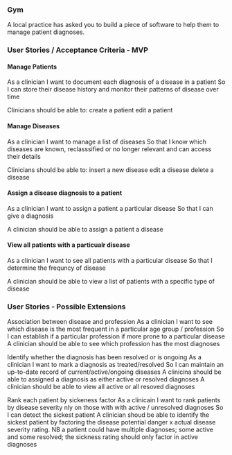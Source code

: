 ### Gym

A local practice has asked you to build a piece of software to help them to manage patient diagnoses.


### User Stories / Acceptance Criteria - MVP

#### Manage Patients

As a clinician 
I want to document each diagnosis of a disease in a patient
So I can store their disease history and monitor their patterns of disease over time

Clinicians should be able to:
	 create a patient
	 edit a patient


#### Manage Diseases

As a clinician
I want to manage a list of diseases
So that I know which diseases are known, reclasssified or no longer relevant and can access their details

Clinicians should be able to:
	insert a new disease
	edit a disease
	delete a disease
	

#### Assign a disease diagnosis to a patient

As a clinician
I want to assign a patient a particular disease
So that I can give a diagnosis

A clinician should be able to assign a patient a disease

#### View all patients with a particualr disease

As a clinician
I want to see all patients with a particular disease
So that I determine the frequncy of disease

A clinician should be able to view a list of patients with a specific type of disease 

### User Stories - Possible Extensions

Association between disease and profession
As a clinician 
I want to see which disease is the most frequent in a particular age group / profession
So I can establish if a particular profession if more prone to a particular disease
A clinician should be able to see which profession has the most diagnoses

Identify whether the diagnosis has been resolved or is ongoing
As a clinician I want to mark a diagnosis as treated/resolved 
So I can maintain an up-to-date record of current/active/ongoing diseases 
A clinicina should be able to assigned a diagnosis as either active or resolved diagnoses
A clinician should be able to view all active or all resoved diagnoses

Rank each patient by sickeness factor
As a clinicain I want to rank patients by disease severity nly on those with with active / unresolved diagnoses 
So I can detect the sickest patient
A clinician shoud be able to identify the sickest patient by factoring the disease potential danger x actual disease severity rating. NB a patient could have multiple diagnoses; some active and some resolved; the sickness rating should only factor in active diagnoses

